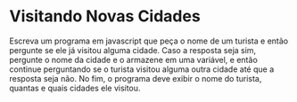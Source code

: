 # Visitando Novas Cidades

Escreva um programa em javascript que peça o nome de 
um turista e então pergunte se ele já visitou alguma 
cidade. Caso a resposta seja sim, pergunte o nome da 
cidade e o armazene em uma variável, e então continue 
perguntando se o turista visitou alguma outra cidade 
até que a resposta seja não. No fim, o programa deve 
exibir o nome do turista, quantas e quais cidades ele 
visitou.